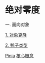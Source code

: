 # 绝对零度

一. 面向对象

[1. 对象克隆](https://kfhechenglong.github.io/blog/javascript/clone.html)

[2. 鸭子类型](https://kfhechenglong.github.io/blog/javascript/duck.html)

[Pinia](https://github.com/kfhechenglong/blog/docs/Pinia/README.md)
<a href="https://github.com/kfhechenglong/blog/docs/Pinia/核心概念/README.md">核心概念</a>